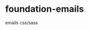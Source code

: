 # foundation-emails
emails css/sass


<!-- 
MASTER INKY
container
  row
    columns(This is a column.)/columns
  /row
/container


/////////////////////////////////////////


Final HTML

<table class="container">
  <tbody>
    <tr>
      <td>
        <table class="row">
          <tbody>
            <tr>
              <th class="small-12 large-12 columns first last">
                <table>
                  <tr>
                    <th>This is a column.</th>
                    <th class="expander"></th>
                  </tr>
                </table>
              </th>
            </tr>
          </tbody>
        </table>
      </td>
    </tr>
  </tbody>
</table> 
-->

